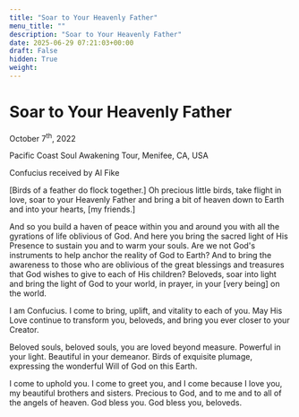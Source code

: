 ```yaml
---
title: "Soar to Your Heavenly Father"
menu_title: ""
description: "Soar to Your Heavenly Father"
date: 2025-06-29 07:21:03+00:00
draft: False
hidden: True
weight:
---
```

# Soar to Your Heavenly Father

October 7<sup>th</sup>, 2022

Pacific Coast Soul Awakening Tour, Menifee, CA, USA

Confucius received by Al Fike

[Birds of a feather do flock together.] Oh precious little birds,  take flight in love, soar to your Heavenly Father and bring a bit of heaven down to Earth and into your hearts, [my friends.]

And so you build a haven of peace within you and around you with all the gyrations of life oblivious of God. And here you bring the sacred light of His Presence to sustain you and to warm your souls. Are we not God's instruments to help anchor the reality of God to Earth? And to bring the awareness to those who are oblivious of the great blessings and treasures that God wishes to give to each of His children? Beloveds, soar into light and bring the light of God to your world, in prayer, in your [very being] on the world.

I am Confucius. I come to bring, uplift, and vitality to each of you. May His Love continue to transform you, beloveds, and bring you ever closer to your Creator.

Beloved souls, beloved souls, you are loved beyond measure. Powerful in your light. Beautiful in your demeanor. Birds of exquisite plumage, expressing the wonderful Will of God on this Earth.

I come to uphold you. I come to greet you, and I come because I love you, my beautiful brothers and sisters.  Precious to God, and to me and to all of the angels of heaven. God bless you. God bless you, beloveds.
